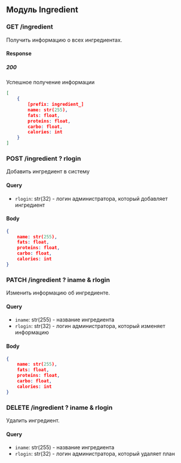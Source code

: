 ## Модуль Ingredient

### **GET** /ingredient

Получить информацию о всех ингредиентах.

#### Response

##### 200

Успешное получение информации

```json
[
    {
        [prefix: ingredient_]
        name: str(255),
        fats: float,
        proteins: float,
        carbo: float,
        calories: int
    }
]
```

### **POST** /ingredient ? rlogin

Добавить ингредиент в систему

#### Query

- `rlogin`: str(32) - логин администратора, который добавляет ингредиент

#### Body

```json
{
    name: str(255),
    fats: float,
    proteins: float,
    carbo: float,
    calories: int
}
```

### **PATCH** /ingredient ? iname & rlogin

Изменить информацию об ингредиенте.

#### Query

- `iname`: str(255) - название ингредиента
- `rlogin`: str(32) - логин администратора, который изменяет информацию

#### Body

```json
{
    name: str(255),
    fats: float,
    proteins: float,
    carbo: float,
    calories: int
}
```

### **DELETE** /ingredient ? iname & rlogin

Удалить ингредиент.

#### Query

- `iname`: str(255) - название ингредиента
- `rlogin`: str(32) - логин администратора, который удаляет план
